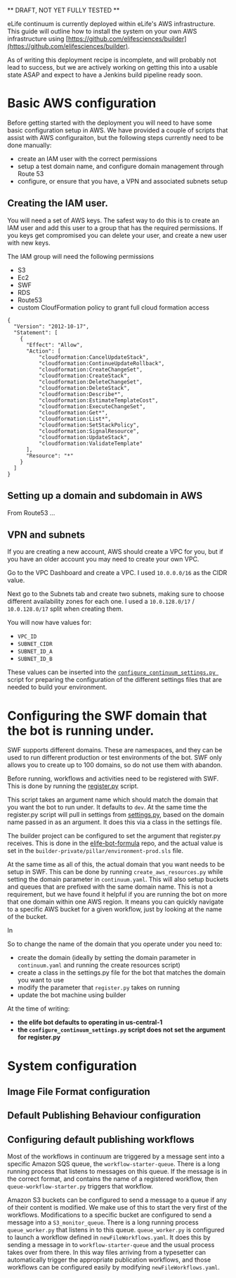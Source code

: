 ** DRAFT, NOT YET FULLY TESTED **

eLife continuum is currently deployed within eLife's AWS infrastructure. This guide will outline how to install the system on your own AWS infrastructure using  [https://github.com/elifesciences/builder](https://github.com/elifesciences/builder).

As of writing this deployment recipe is incomplete, and will probably not lead to success, but we are actively working on getting this into a usable state ASAP and expect to have a Jenkins build pipeline ready soon.

# Basic AWS configuration

Before getting started with the deployment you will need to have some basic configuration setup in AWS. We have provided a couple of scripts that assist with AWS configuraiton, but the following steps currently need to be done manually:

* create an IAM user with the correct permissions  
* setup a test domain name, and configure domain management through Route 53   
* configure, or ensure that you have, a VPN and associated subnets setup  

## Creating the IAM user.

You will need a set of AWS keys. The safest way to do this is to create an IAM user and add this user to a group that has the required permissions. If you keys get compromised you can delete your user, and create a new user with new keys.

The IAM group will need the following permissions

* S3
* Ec2
* SWF
* RDS
* Route53
* custom CloufFormation policy to grant full cloud formation access

```
{
  "Version": "2012-10-17",
  "Statement": [
    {
      "Effect": "Allow",
      "Action": [
          "cloudformation:CancelUpdateStack",
          "cloudformation:ContinueUpdateRollback",
          "cloudformation:CreateChangeSet",
          "cloudformation:CreateStack",
          "cloudformation:DeleteChangeSet",
          "cloudformation:DeleteStack",
          "cloudformation:Describe*",
          "cloudformation:EstimateTemplateCost",
          "cloudformation:ExecuteChangeSet",
          "cloudformation:Get*",
          "cloudformation:List*",
          "cloudformation:SetStackPolicy",
          "cloudformation:SignalResource",
          "cloudformation:UpdateStack",
          "cloudformation:ValidateTemplate"
      ],
      "Resource": "*"
    }
  ]
}
```

## Setting up a domain and subdomain in AWS

From Route53 ... 

## VPN and subnets

If you are creating a new account, AWS should create a VPC for you, but if you have an older account you may need to create your own VPC.

Go to the VPC Dashboard and create a VPC. I used `10.0.0.0/16` as the CIDR value.

Next go to the Subnets tab and create two subnets, making sure to choose different availability zones for each one. I used a `10.0.128.0/17` / `10.0.128.0/17` split when creating them.

You will now have values for:

* `VPC_ID`
* `SUBNET_CIDR`
* `SUBNET_ID_A`
* `SUBNET_ID_B`

These values can be inserted into the [`configure_continuum_settings.py
`](https://github.com/elifesciences/elife-continuum-documentation/blob/master/elife-continuum-docs/configure_continuum_settings.py) script for preparing the configuration of the different settings files that are needed to build your environment.


# Configuring the SWF domain that the bot is running under.

SWF supports different domains. These are namespaces, and they can be used to run different production or test environments of the bot. SWF only allows you to create up to 100 domains, so do not use them with abandon.

Before running, workflows and activities need to be registered with SWF. This is done by running the [register.py](https://github.com/elifesciences/elife-bot/blob/develop/register.py) script.

This script takes an argument name which should match the domain that you want the bot to run under. It defaults to `dev`. At the same time the register.py script will pull in settings from [settings.py](https://github.com/elifesciences/elife-bot/blob/develop/settings-example.py), based on the domain name passed in as an argument. It does this via a class in the settings file.

The builder project can be configured to set the argument that register.py receives. This is done in the [elife-bot-formula](https://github.com/elifesciences/elife-bot-formula/blob/master/salt/elife-bot/init.sls#L228) repo, and the actual value is set in the `builder-private/pillar/environment-prod.sls` file.

At the same time as all of this, the actual domain that you want needs to be setup in SWF. This can be done by running `create_aws_resources.py` while setting the domain parameter in `continuum.yaml`. This will also setup buckets and queues that are prefixed with the same domain name. This is not a requirement, but we have found it helpful if you are running the bot on more that one domain within one AWS region. It means you can quickly navigate to a specific AWS bucket for a given workflow, just by looking at the name of the bucket.

In

So to change the name of the domain that you operate under you need to:

* create the domain (ideally by setting the domain parameter in `continuum.yaml` and running the create resources script)  
* create a class in the settings.py file for the bot that matches the domain you want to use  
* modify the parameter that `register.py` takes on running  
* update the bot machine using builder  

At the time of writing:

* **the elife bot defaults to operating in us-central-1**
* **the `configure_continuum_settings.py` script does not set the argument for register.py**

# System configuration

## Image File Format configuration

## Default Publishing Behaviour configuration

## Configuring default publishing workflows

Most of the workflows in continuum are triggered by a message sent into a specific Amazon SQS queue, the `workflow-starter-queue`. There is a long running process that listens to messages on this queue. If the message is in the correct format, and contains the name of a registered workflow, then `queue-workflow-starter.py` triggers that workflow.

Amazon S3 buckets can be configured to send a message to a queue if any of their content is modified. We make use of this to start the very first of the workflows. Modifications to a specific bucket are configured to send a message into a `S3_monitor_queue`. There is a long running process `queue_worker.py` that listens in to this queue. `queue_worker.py` is configured to launch a workflow defined in `newFileWorkflows.yaml`. It does this by sending a message in to `workflow-starter-queue` and the usual process takes over from there. In this way files arriving from a typesetter can automatically trigger the appropriate publication workflows, and those workflows can be configured easily by modifying `newFileWorkflows.yaml`.
